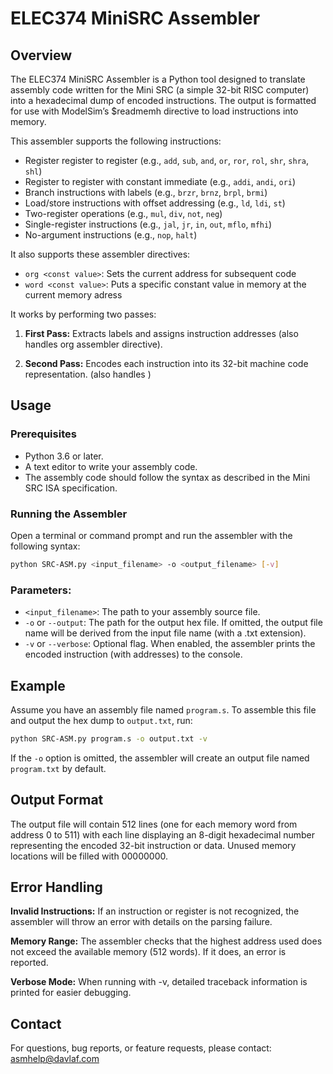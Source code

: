 # ELEC374 MiniSRC Assembler
## Overview
The ELEC374 MiniSRC Assembler is a Python tool designed to translate assembly code written for the Mini SRC (a simple 32-bit RISC computer) into a hexadecimal dump of encoded instructions. The output is formatted for use with ModelSim’s $readmemh directive to load instructions into memory.

This assembler supports the following instructions:

- Register register to register (e.g., `add`, `sub`, `and`, `or`, `ror`, `rol`, `shr`, `shra`, `shl`)
- Register to register with constant immediate (e.g., `addi`, `andi`, `ori`)
- Branch instructions with labels (e.g., `brzr`, `brnz`, `brpl`, `brmi`)
- Load/store instructions with offset addressing (e.g., `ld`, `ldi`, `st`)
- Two-register operations (e.g., `mul`, `div`, `not`, `neg`)
- Single-register instructions (e.g., `jal`, `jr`, `in`, `out`, `mflo`, `mfhi`)
- No-argument instructions (e.g., `nop`, `halt`)


It also supports these assembler directives:
- `org <const value>`: Sets the current address for subsequent code
- `word <const value>`: Puts a specific constant value in memory at the current memory adress 

It works by performing two passes:

1. **First Pass:** Extracts labels and assigns instruction addresses (also handles org assembler directive).

2. **Second Pass:** Encodes each instruction into its 32-bit machine code representation. (also handles )
## Usage
### Prerequisites
- Python 3.6 or later.
- A text editor to write your assembly code.
- The assembly code should follow the syntax as described in the Mini SRC ISA specification.
### Running the Assembler
Open a terminal or command prompt and run the assembler with the following syntax:

```bash
python SRC-ASM.py <input_filename> -o <output_filename> [-v]
```

### Parameters:

- `<input_filename>`: The path to your assembly source file.
- `-o` or `--output`: The path for the output hex file. If omitted, the output file name will be derived from the input file name (with a .txt extension).
- `-v` or `--verbose`: Optional flag. When enabled, the assembler prints the encoded instruction (with addresses) to the console.
## Example
Assume you have an assembly file named `program.s`. To assemble this file and output the hex dump to `output.txt`, run:

```bash
python SRC-ASM.py program.s -o output.txt -v
```
If the `-o` option is omitted, the assembler will create an output file named `program.txt` by default.

## Output Format
The output file will contain 512 lines (one for each memory word from address 0 to 511) with each line displaying an 8-digit hexadecimal number representing the encoded 32-bit instruction or data. Unused memory locations will be filled with 00000000.

## Error Handling
**Invalid Instructions:** If an instruction or register is not recognized, the assembler will throw an error with details on the parsing failure.

**Memory Range:** The assembler checks that the highest address used does not exceed the available memory (512 words). If it does, an error is reported.

**Verbose Mode:** When running with -v, detailed traceback information is printed for easier debugging.
## Contact
For questions, bug reports, or feature requests, please contact:
asmhelp@davlaf.com